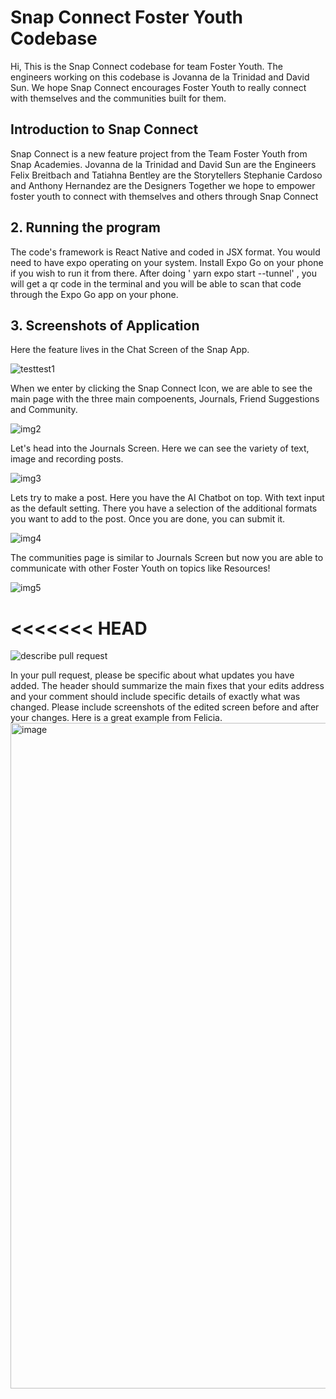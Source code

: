 # Snap Connect Foster Youth Codebase

Hi, This is the Snap Connect codebase for team Foster Youth. The engineers working on this codebase is Jovanna de la Trinidad and David Sun. We hope Snap Connect encourages Foster Youth to really connect with themselves and the communities built for them.

## Introduction to Snap Connect

Snap Connect is a new feature project from the Team Foster Youth from Snap Academies. 
Jovanna de la Trinidad and David Sun are the Engineers
Felix Breitbach and Tatiahna Bentley are the Storytellers
Stephanie Cardoso and Anthony Hernandez are the Designers
Together we hope to empower foster youth to connect with themselves and others through Snap Connect

## 2. Running the program

The code's framework is React Native and coded in JSX format. You would need to have expo operating on your system. Install Expo Go on your phone if you wish to run it from there. After doing ' yarn expo start --tunnel' , you will get a qr code in the terminal and you will be able to scan that code through the Expo Go app on your phone.

## 3. Screenshots of Application

Here the feature lives in the Chat Screen of the Snap App. 

![testtest1](https://github.com/Snap-Engineering-Academy-2023/snap-connect-foster-youth/assets/94669951/20cec334-1671-4fc1-a1e0-37504dd82eb2)

When we enter by clicking the Snap Connect Icon, we are able to see the main page with the three main compoenents, Journals, Friend Suggestions and Community.

![img2](https://github.com/Snap-Engineering-Academy-2023/snap-connect-foster-youth/assets/94669951/428abf30-3c29-4877-8b54-7bfa67362234)

Let's head into the Journals Screen. Here we can see the variety of text, image and recording posts.

![img3](https://github.com/Snap-Engineering-Academy-2023/snap-connect-foster-youth/assets/94669951/9868a909-36d8-4cee-ba4e-b09b83450219)

Lets try to make a post. Here you have the AI Chatbot on top. With text input as the default setting. There you have a selection of the additional formats you want to add to the post. Once you are done, you can submit it.

![img4](https://github.com/Snap-Engineering-Academy-2023/snap-connect-foster-youth/assets/94669951/6ba6efaf-f2e3-4816-9cd9-7d6ca9d1aef9)

The communities page is similar to Journals Screen but now you are able to communicate with other Foster Youth on topics like Resources!

![img5](https://github.com/Snap-Engineering-Academy-2023/snap-connect-foster-youth/assets/94669951/6ca0d3d8-53d8-4956-8343-66fec52ccb23)

<<<<<<< HEAD
=======
![describe pull request](https://github.com/Snap-Engineering-Academy-2023/snapchat-starter/assets/7607483/b608c668-b48a-4f2f-b007-a28dbc8e89a0)

In your pull request, please be specific about what updates you have added. The header should summarize the main fixes that your edits address and your comment
should include specific details of exactly what was changed. Please include screenshots of the edited screen before and after your changes. Here is a great 
example from Felicia.
<img width="1065" alt="image" src="https://github.com/Snap-Engineering-Academy-2023/snapchat-starter/assets/74020035/12043923-5cd6-4085-a285-d8ec64fd8c43">

